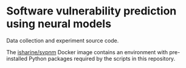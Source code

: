# Software vulnerability prediction using neural models

Data collection and experiment source code.

The [isharine/svpnm](https://hub.docker.com/r/isharine/svpnm) Docker image contains an environment with pre-installed Python packages required by the scripts in this repository.

